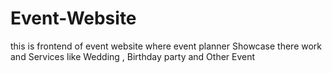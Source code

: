 # Event-Website
this is frontend of event website where event planner Showcase there work and Services like Wedding , Birthday party and Other Event
